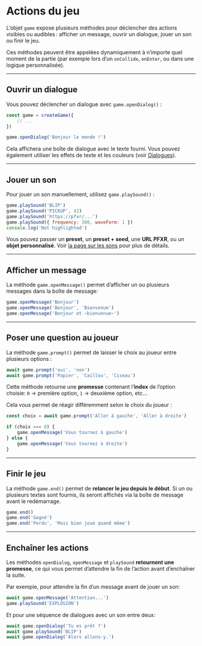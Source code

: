 <script>
import Aside from '../../../lib/ui/Doc/Aside.svelte'
import Emoji from '../../../lib/ui/Doc/Emoji.svelte'
import PaintDemo from '../../../lib/ui/Doc/PaintDemo.svelte'
</script>

# <Emoji src="🚀" /> Actions du jeu

L’objet `game` expose plusieurs méthodes pour déclencher des actions visibles ou audibles : afficher un message, ouvrir un dialogue, jouer un son ou finir le jeu.

Ces méthodes peuvent être appelées dynamiquement à n’importe quel moment de la partie (par exemple lors d’un `onCollide`, `onEnter`, ou dans une logique personnalisée).

---

## <Emoji src="💬" /> Ouvrir un dialogue

Vous pouvez déclencher un dialogue avec `game.openDialog()` :

```js
const game = createGame({
	// ...
})

game.openDialog('Bonjour le monde !')
```

Cela affichera une boîte de dialogue avec le texte fourni.
Vous pouvez également utiliser les effets de texte et les couleurs (voir [Dialogues](/fr/doc/world-building/dialogues)).

---

## <Emoji src="🎶" /> Jouer un son

Pour jouer un son manuellement, utilisez `game.playSound()` :

```js
game.playSound('BLIP')
game.playSound('PICKUP', 42)
game.playSound('https://pfxr/...')
game.playSound({ frequency: 300, waveForm: 1 })
console.log('Not highlighted')
```

Vous pouvez passer un **preset**, un **preset + seed**, une **URL PFXR**, ou un **objet personnalisé**.
Voir [la page sur les sons](/fr/doc/world-building/sounds) pour plus de détails.

---

## <Emoji src="✉️" /> Afficher un message

La méthode `game.openMessage()` permet d’afficher un ou plusieurs messages dans la boîte de message:

```js
game.openMessage('Bonjour')
game.openMessage('Bonjour', 'Bienvenue')
game.openMessage('Bonjour et ~bienvenue~')
```

---

## <Emoji src="✋" /> Poser une question au joueur

La méthode `game.prompt()` permet de laisser le choix au joueur entre plusieurs options :

```js
await game.prompt('oui', 'non')
await game.prompt('Papier', 'Caillou', 'Ciseau')
```

Cette méthode retourne une **promesse** contenant l’**index** de l’option choisie: `0` → première option, `1` → deuxième option, etc...

Cela vous permet de réagir différemment selon le choix du joueur :

```js
const choix = await game.prompt('Aller à gauche', 'Aller à droite')

if (choix === 0) {
	game.openMessage('Vous tournez à gauche')
} else {
	game.openMessage('Vous tournez à droite')
}
```

---

## <Emoji src="🏁" /> Finir le jeu

La méthode `game.end()` permet de **relancer le jeu depuis le début**.
Si un ou plusieurs textes sont fournis, ils seront affichés via la boîte de message avant le redémarrage.

```js
game.end()
game.end('Gagné')
game.end('Perdu', 'Mais bien joué quand même')
```

---

## <Emoji src="⏰" /> Enchaîner les actions

Les méthodes `openDialog`, `openMessage` et `playSound` **retournent une promesse**, ce qui vous permet d’attendre la fin de l’action avant d’enchaîner la suite.

Par exemple, pour attendre la fin d’un message avant de jouer un son:

```js
await game.openMessage('Attention...')
game.playSound('EXPLOSION')
```

Et pour une séquence de dialogues avec un son entre deux:

```js
await game.openDialog('Tu es prêt ?')
await game.playSound('BLIP')
await game.openDialog('Alors allons-y.')
```
